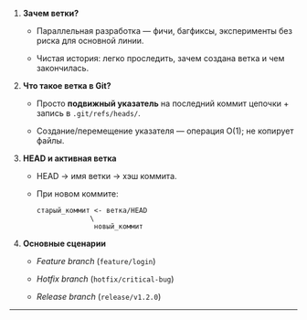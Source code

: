 

1. **Зачем ветки?**
    
    - Параллельная разработка — фичи, багфиксы, эксперименты без риска для основной линии.
        
    - Чистая история: легко проследить, зачем создана ветка и чем закончилась.
        
2. **Что такое ветка в Git?**
    
    - Просто **подвижный указатель** на последний коммит цепочки + запись в `.git/refs/heads/`.
        
    - Создание/перемещение указателя — операция O(1); не копирует файлы.
        
3. **HEAD и активная ветка**
    
    - HEAD → имя ветки → хэш коммита.
        
    - При новом коммите:
        
        ```
        старый_коммит <- ветка/HEAD
                     \
                      новый_коммит
        ```
        
4. **Основные сценарии**
    
    - _Feature branch_ (`feature/login`)
        
    - _Hotfix branch_ (`hotfix/critical-bug`)
        
    - _Release branch_ (`release/v1.2.0`)
        

---
